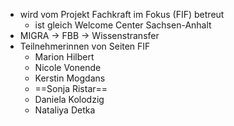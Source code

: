 - wird vom Projekt Fachkraft im Fokus (FIF) betreut
	- ist gleich Welcome Center Sachsen-Anhalt
- MIGRA -> FBB -> Wissenstransfer
- Teilnehmerinnen von Seiten FIF
	- Marion Hilbert
	- Nicole Vonende
	- Kerstin Mogdans
	- ==Sonja Ristar==
	- Daniela Kolodzig
	- Nataliya Detka